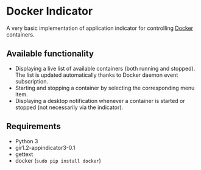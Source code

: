 Docker Indicator
================

A very basic implementation of application indicator for controlling [Docker](https://www.docker.com/) containers.


Available functionality
-----------------------

* Displaying a live list of available containers (both running and stopped). The list is updated automatically thanks to Docker daemon event subscription.
* Starting and stopping a container by selecting the corresponding menu item.
* Displaying a desktop notification whenever a container is started or stopped (not necessarily via the indicator).


Requirements
------------

* Python 3
* gir1.2-appindicator3-0.1
* gettext
* docker (`sudo pip install docker`)
